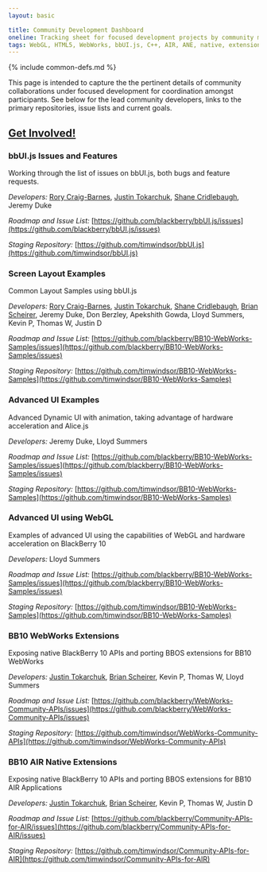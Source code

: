 ```yaml
---
layout: basic

title: Community Development Dashboard
oneline: Tracking sheet for focused development projects by community members
tags: WebGL, HTML5, WebWorks, bbUI.js, C++, AIR, ANE, native, extension
---
```

{% include common-defs.md %}

This page is intended to capture the the pertinent details of community collaborations under focused development for coordination amongst participants. See below for the lead community developers, links to the primary repositories, issue lists and current goals.

[Get Involved!](http://blackberry.github.com/howToContribute.html)
<br>
----

### bbUI.js Issues and Features

Working through the list of issues on bbUI.js, both bugs and feature requests.

_Developers:_
[Rory Craig-Barnes](http://github.com/glasspear),
[Justin Tokarchuk](http://github.com/jtokarchuk),
[Shane Cridlebaugh](http://github.com/SCrid2000),
Jeremy Duke

_Roadmap and Issue List:_
[https://github.com/blackberry/bbUI.js/issues](https://github.com/blackberry/bbUI.js/issues)

_Staging Repository:_
[https://github.com/timwindsor/bbUI.js](https://github.com/timwindsor/bbUI.js)

### Screen Layout Examples

Common Layout Samples using bbUI.js

_Developers:_
[Rory Craig-Barnes](http://github.com/glasspear),
[Justin Tokarchuk](http://github.com/jtokarchuk),
[Shane Cridlebaugh](http://github.com/SCrid2000),
[Brian Scheirer](http://github.com/bcs925),
Jeremy Duke,
Don Berzley,
Apekshith Gowda,
Lloyd Summers,
Kevin P,
Thomas W,
Justin D

_Roadmap and Issue List:_
[https://github.com/blackberry/BB10-WebWorks-Samples/issues](https://github.com/blackberry/BB10-WebWorks-Samples/issues)

_Staging Repository:_
[https://github.com/timwindsor/BB10-WebWorks-Samples](https://github.com/timwindsor/BB10-WebWorks-Samples)

### Advanced UI Examples

Advanced Dynamic UI with animation, taking advantage of hardware acceleration and Alice.js

_Developers:_
Jeremy Duke,
Lloyd Summers

_Roadmap and Issue List:_
[https://github.com/blackberry/BB10-WebWorks-Samples/issues](https://github.com/blackberry/BB10-WebWorks-Samples/issues)

_Staging Repository:_
[https://github.com/timwindsor/BB10-WebWorks-Samples](https://github.com/timwindsor/BB10-WebWorks-Samples)

### Advanced UI using WebGL

Examples of advanced UI using the capabilities of WebGL and hardware acceleration on BlackBerry 10

_Developers:_
Lloyd Summers

_Roadmap and Issue List:_
[https://github.com/blackberry/BB10-WebWorks-Samples/issues](https://github.com/blackberry/BB10-WebWorks-Samples/issues)

_Staging Repository:_
[https://github.com/timwindsor/BB10-WebWorks-Samples](https://github.com/timwindsor/BB10-WebWorks-Samples)

### BB10 WebWorks Extensions

Exposing native BlackBerry 10 APIs and porting BBOS extensions for BB10 WebWorks

_Developers:_
[Justin Tokarchuk](http://github.com/jtokarchuk),
[Brian Scheirer](http://github.com/bcs925),
Kevin P,
Thomas W,
Lloyd Summers

_Roadmap and Issue List:_
[https://github.com/blackberry/WebWorks-Community-APIs/issues](https://github.com/blackberry/WebWorks-Community-APIs/issues)

_Staging Repository:_
[https://github.com/timwindsor/WebWorks-Community-APIs](https://github.com/timwindsor/WebWorks-Community-APIs)

### BB10 AIR Native Extensions

Exposing native BlackBerry 10 APIs and porting BBOS extensions for BB10 AIR Applications

_Developers:_
[Justin Tokarchuk](http://github.com/jtokarchuk),
[Brian Scheirer](http://github.com/bcs925),
Kevin P,
Thomas W,
Justin D

_Roadmap and Issue List:_
[https://github.com/blackberry/Community-APIs-for-AIR/issues](https://github.com/blackberry/Community-APIs-for-AIR/issues)

_Staging Repository:_
[https://github.com/timwindsor/Community-APIs-for-AIR](https://github.com/timwindsor/Community-APIs-for-AIR)